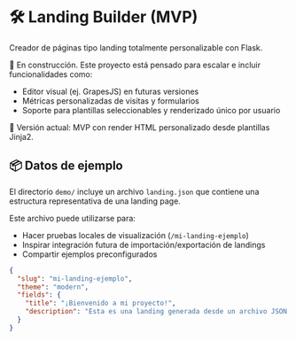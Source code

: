 # 🛠 Landing Builder (MVP)

Creador de páginas tipo landing totalmente personalizable con Flask.

🔧 En construcción. Este proyecto está pensado para escalar e incluir funcionalidades como:
- Editor visual (ej. GrapesJS) en futuras versiones
- Métricas personalizadas de visitas y formularios
- Soporte para plantillas seleccionables y renderizado único por usuario

🚀 Versión actual: MVP con render HTML personalizado desde plantillas Jinja2.

## 📦 Datos de ejemplo

El directorio `demo/` incluye un archivo `landing.json` que contiene una estructura representativa de una landing page.

Este archivo puede utilizarse para:
- Hacer pruebas locales de visualización (`/mi-landing-ejemplo`)
- Inspirar integración futura de importación/exportación de landings
- Compartir ejemplos preconfigurados

```json
{
  "slug": "mi-landing-ejemplo",
  "theme": "modern",
  "fields": {
    "title": "¡Bienvenido a mi proyecto!",
    "description": "Esta es una landing generada desde un archivo JSON."
  }
}
